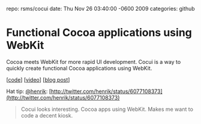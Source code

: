 repo: rsms/cocui
date: Thu Nov 26 03:40:00 -0600 2009
categories: github

#  Functional Cocoa applications using WebKit

Cocoa meets WebKit for more rapid UI development. Cocui is a way to quickly create functional Cocoa applications using WebKit.

[[code](http://github.com/rsms/cocui)] [[video](http://vimeo.com/6600826)] [[blog post](http://blog.hunch.se/2009/09/introduction-to-cocui)]

Hat tip: [@henrik](http://twitter.com/henrik): [http://twitter.com/henrik/status/6077108373](http://twitter.com/henrik/status/6077108373)

> Cocui looks interesting. Cocoa apps using WebKit. Makes me want to code a decent kiosk.
